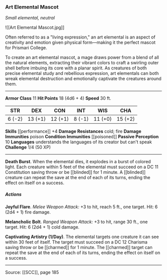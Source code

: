 ### Art Elemental Mascot
_Small elemental, neutral_

![[Art Elemental Mascot.jpg]]

Often referred to as a "living expression," an art elemental is an aspect of creativity and emotion given physical form—making it the perfect mascot for Prismari College.

To create an art elemental mascot, a mage draws power from a blend of all the natural elements, extracting their vibrant colors to craft a swirling outer shell before imbuing its core with a planar spirit. As creatures of both precise elemental study and rebellious expression, art elementals can both wreak elemental destruction and emotionally captivate the creatures around them.




---

**Armor Class** 11
**Hit Points** 18 (4d6 + 4)
**Speed** 30 ft.

| STR     | DEX     | CON     | INT     | WIS     | CHA     |
|---------|---------|---------|---------|---------|---------|
| 6 (-2) | 13 (+1) | 12 (+1) | 8 (-1) | 11 (+0) | 15 (+2) |

**Skills** [[performance]] +4
**Damage Resistances** cold; fire
**Damage Immunities** poison
**Condition Immunities** [[poisoned]]
**Passive Perception** 10
**Languages** understands the languages of its creator but can't speak
**Challenge** 1/4 (50 XP)

---

**Death Burst**. When the elemental dies, it explodes in a burst of colored light. Each creature within 5 feet of the elemental must succeed on a DC 11 Constitution saving throw or be [[blinded]] for 1 minute. A [[blinded]] creature can repeat the save at the end of each of its turns, ending the effect on itself on a success.

##### Actions
**Joyful Flare**. _Melee Weapon Attack:_ +3 to hit, reach 5 ft., one target. Hit: 6 (2d4 + 1) fire damage.

**Melancholic Bolt**. _Ranged Weapon Attack:_ +3 to hit, range 30 ft., one target. Hit: 6 (2d4 + 1) cold damage.

**Captivating Artistry (1/Day)**. The elemental targets one creature it can see within 30 feet of itself. The target must succeed on a DC 12 Charisma saving throw or be [[charmed]] for 1 minute. The [[charmed]] target can repeat the save at the end of each of its turns, ending the effect on itself on a success.


---

Source: [[SCC]], page 185